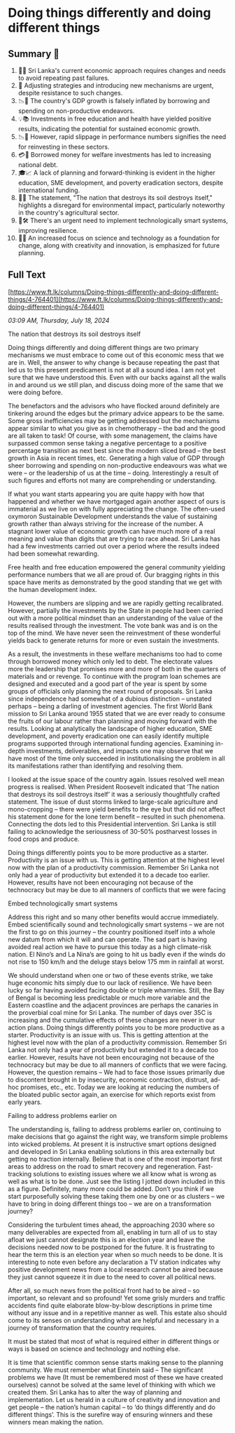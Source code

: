 # Doing things differently and doing different things

## Summary 🤖

1. 💭🔄 Sri Lanka's current economic approach requires changes and needs to avoid repeating past failures. 
2. 🔁 Adjusting strategies and introducing new mechanisms are urgent, despite resistance to such changes. 
3. 📉🧮 The country's GDP growth is falsely inflated by borrowing and spending on non-productive endeavors.
4. 💡📚 Investments in free education and health have yielded positive results, indicating the potential for sustained economic growth.
5. 📉👥 However, rapid slippage in performance numbers signifies the need for reinvesting in these sectors. 
6. 💳🔄 Borrowed money for welfare investments has led to increasing national debt.
7. 🎓📈 A lack of planning and forward-thinking is evident in the higher education, SME development, and poverty eradication sectors, despite international funding.
8. 🚜🍃 The statement, "The nation that destroys its soil destroys itself," highlights a disregard for environmental impact, particularly noteworthy in the country's agricultural sector.
9. 📲🛠️ There's an urgent need to implement technologically smart systems, improving resilience.
10. 🧪🔬 An increased focus on science and technology as a foundation for change, along with creativity and innovation, is emphasized for future planning.

## Full Text

[https://www.ft.lk/columns/Doing-things-differently-and-doing-different-things/4-764401](https://www.ft.lk/columns/Doing-things-differently-and-doing-different-things/4-764401)

*03:09 AM, Thursday, July 18, 2024*

The nation that destroys its soil destroys itself

Doing things differently and doing different things are two primary mechanisms we must embrace to come out of this economic mess that we are in. Well, the answer to why change is because repeating the past that led us to this present predicament is not at all a sound idea. I am not yet sure that we have understood this. Even with our backs against all the walls in and around us we still plan, and discuss doing more of the same that we were doing before.

The benefactors and the advisors who have flocked around definitely are tinkering around the edges but the primary advice appears to be the same. Some gross inefficiencies may be getting addressed but the mechanisms appear similar to what you give as in chemotherapy – the bad and the good are all taken to task! Of course, with some management, the claims have surpassed common sense taking a negative percentage to a positive percentage transition as next best since the modern sliced bread – the best growth in Asia in recent times, etc. Generating a high value of GDP through sheer borrowing and spending on non-productive endeavours was what we were – or the leadership of us at the time – doing. Interestingly a result of such figures and efforts not many are comprehending or understanding.

If what you want starts appearing you are quite happy with how that happened and whether we have mortgaged again another aspect of ours is immaterial as we live on with fully appreciating the change. The often-used oxymoron Sustainable Development understands the value of sustaining growth rather than always striving for the increase of the number. A stagnant lower value of economic growth can have much more of a real meaning and value than digits that are trying to race ahead. Sri Lanka has had a few investments carried out over a period where the results indeed had been somewhat rewarding.

Free health and free education empowered the general community yielding performance numbers that we all are proud of. Our bragging rights in this space have merits as demonstrated by the good standing that we get with the human development index.

However, the numbers are slipping and we are rapidly getting recalibrated. However, partially the investments by the State in people had been carried out with a more political mindset than an understanding of the value of the results realised through the investment. The vote bank was and is on the top of the mind. We have never seen the reinvestment of these wonderful yields back to generate returns for more or even sustain the investments.

As a result, the investments in these welfare mechanisms too had to come through borrowed money which only led to debt. The electorate values more the leadership that promises more and more of both in the quarters of materials and or revenge. To continue with the program loan schemes are designed and executed and a good part of the year is spent by some groups of officials only planning the next round of proposals. Sri Lanka since independence had somewhat of a dubious distinction – unstated perhaps – being a darling of investment agencies. The first World Bank mission to Sri Lanka around 1955 stated that we are ever ready to consume the fruits of our labour rather than planning and moving forward with the results. Looking at analytically the landscape of higher education, SME development, and poverty eradication one can easily identify multiple programs supported through international funding agencies. Examining in-depth investments, deliverables, and impacts one may observe that we have most of the time only succeeded in institutionalising the problem in all its manifestations rather than identifying and resolving them.

I looked at the issue space of the country again. Issues resolved well mean progress is realised. When President Roosevelt indicated that ‘The nation that destroys its soil destroys itself’ it was a seriously thoughtfully crafted statement. The issue of dust storms linked to large-scale agriculture and mono-cropping – there were yield benefits to the eye but that did not affect his statement done for the lone term benefit – resulted in such phenomena. Connecting the dots led to this Presidential intervention. Sri Lanka is still failing to acknowledge the seriousness of 30-50% postharvest losses in food crops and produce.

Doing things differently points you to be more productive as a starter. Productivity is an issue with us. This is getting attention at the highest level now with the plan of a productivity commission. Remember Sri Lanka not only had a year of productivity but extended it to a decade too earlier. However, results have not been encouraging not because of the technocracy but may be due to all manners of conflicts that we were facing

Embed technologically smart systems

Address this right and so many other benefits would accrue immediately. Embed scientifically sound and technologically smart systems – we are not the first to go on this journey – the country positioned itself into a whole new datum from which it will and can operate. The sad part is having avoided real action we have to pursue this today as a high climate-risk nation. El Nino’s and La Nina’s are going to hit us badly even if the winds do not rise to 150 km/h and the deluge stays below 175 mm in rainfall at worst.

We should understand when one or two of these events strike, we take huge economic hits simply due to our lack of resilience. We have been lucky so far having avoided facing double or triple whammies. Still, the Bay of Bengal is becoming less predictable or much more variable and the Eastern coastline and the adjacent provinces are perhaps the canaries in the proverbial coal mine for Sri Lanka. The number of days over 35C is increasing and the cumulative effects of these changes are never in our action plans. Doing things differently points you to be more productive as a starter. Productivity is an issue with us. This is getting attention at the highest level now with the plan of a productivity commission. Remember Sri Lanka not only had a year of productivity but extended it to a decade too earlier. However, results have not been encouraging not because of the technocracy but may be due to all manners of conflicts that we were facing. However, the question remains – We had to face those issues primarily due to discontent brought in by insecurity, economic contraction, distrust, ad-hoc promises, etc., etc. Today we are looking at reducing the numbers of the bloated public sector again, an exercise for which reports exist from early years.

Failing to address problems earlier on

The understanding is, failing to address problems earlier on, continuing to make decisions that go against the right way, we transform simple problems into wicked problems. At present it is instructive smart options designed and developed in Sri Lanka enabling solutions in this area externally but getting no traction internally. Believe that is one of the most important first areas to address on the road to smart recovery and regeneration. Fast-tracking solutions to existing issues where we all know what is wrong as well as what is to be done. Just see the listing I jotted down included in this as a figure. Definitely, many more could be added. Don’t you think if we start purposefully solving these taking them one by one or as clusters – we have to bring in doing different things too – we are on a transformation journey?

Considering the turbulent times ahead, the approaching 2030 where so many deliverables are expected from all, enabling in turn all of us to stay afloat we just cannot designate this is an election year and leave the decisions needed now to be postponed for the future. It is frustrating to hear the term this is an election year when so much needs to be done. It is interesting to note even before any declaration a TV station indicates why positive development news from a local research cannot be aired because they just cannot squeeze it in due to the need to cover all political news.

After all, so much news from the political front had to be aired – so important, so relevant and so profound! Yet some grisly murders and traffic accidents find quite elaborate blow-by-blow descriptions in prime time without any issue and in a repetitive manner as well. This estate also should come to its senses on understanding what are helpful and necessary in a journey of transformation that the country requires.

It must be stated that most of what is required either in different things or ways is based on science and technology and nothing else.

It is time that scientific common sense starts making sense to the planning community. We must remember what Einstein said – The significant problems we have (It must be remembered most of these we have created ourselves) cannot be solved at the same level of thinking with which we created them. Sri Lanka has to alter the way of planning and implementation. Let us herald in a culture of creativity and innovation and get people – the nation’s human capital – to ‘do things differently and do different things’. This is the surefire way of ensuring winners and these winners mean making the nation.

